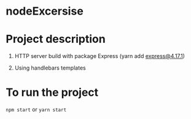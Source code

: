# nodeExcersise

# Project description

1. HTTP server build with package Express (yarn add express@4.17.1)

2. Using handlebars templates

# To run the project

`npm start` or `yarn start`
